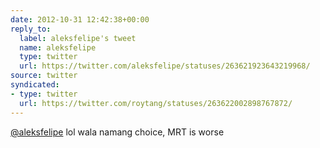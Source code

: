 ```yaml
---
date: 2012-10-31 12:42:38+00:00
reply_to:
  label: aleksfelipe's tweet
  name: aleksfelipe
  type: twitter
  url: https://twitter.com/aleksfelipe/statuses/263621923643219968/
source: twitter
syndicated:
- type: twitter
  url: https://twitter.com/roytang/statuses/263622002898767872/
---
```


[@aleksfelipe](https://twitter.com/aleksfelipe/) lol wala namang choice, MRT is worse
